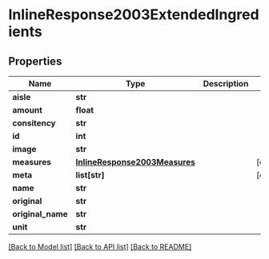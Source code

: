 # InlineResponse2003ExtendedIngredients

## Properties
Name | Type | Description | Notes
------------ | ------------- | ------------- | -------------
**aisle** | **str** |  | 
**amount** | **float** |  | 
**consitency** | **str** |  | 
**id** | **int** |  | 
**image** | **str** |  | 
**measures** | [**InlineResponse2003Measures**](InlineResponse2003Measures.md) |  | [optional] 
**meta** | **list[str]** |  | [optional] 
**name** | **str** |  | 
**original** | **str** |  | 
**original_name** | **str** |  | 
**unit** | **str** |  | 

[[Back to Model list]](../README.md#documentation-for-models) [[Back to API list]](../README.md#documentation-for-api-endpoints) [[Back to README]](../README.md)


